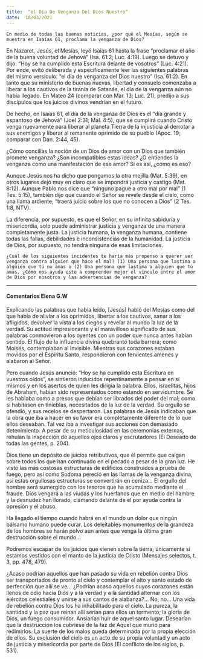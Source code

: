 ```yaml
---
title:  “el Día De Venganza Del Dios Nuestro” 
date:  18/03/2021
---
```


`En medio de todas las buenas noticias, ¿por qué el Mesías, según se muestra en Isaías 61, proclama la venganza de Dios?`

En Nazaret, Jesús, el Mesías, leyó Isaías 61 hasta la frase “proclamar el año de la buena voluntad de Jehová” (Isa. 61:2; Luc. 4:19). Luego se detuvo y dijo: “Hoy se ha cumplido esta Escritura delante de vosotros” (Luc. 4:21). Por ende, evitó deliberada y específicamente leer las siguientes palabras del mismo versículo: “el día de venganza del Dios nuestro” (Isa. 61:2). En tanto que su ministerio de buenas nuevas, libertad y consuelo comenzaba a liberar a los cautivos de la tiranía de Satanás, el día de la venganza aún no había llegado. En Mateo 24 (comparar con Mar. 13; Luc. 21), predijo a sus discípulos que los juicios divinos vendrían en el futuro.

De hecho, en Isaías 61, el día de la venganza de Dios es el “día grande y espantoso de Jehová” (Joel 2:31; Mal. 4:5), que se cumplirá cuando Cristo venga nuevamente para liberar al planeta Tierra de la injusticia al derrotar a sus enemigos y liberar al remanente oprimido de su pueblo (Apoc. 19; comparar con Dan. 2:44, 45).

¿Cómo concilias la noción de un Dios de amor con un Dios que también promete venganza? ¿Son incompatibles estas ideas? ¿O entiendes la venganza como una manifestación de ese amor? Si es así, ¿cómo es eso?

Aunque Jesús nos ha dicho que pongamos la otra mejilla (Mat. 5:39), en otros lugares dejó muy en claro que se impondrá justicia y castigo (Mat. 8:12). Aunque Pablo nos dice que “ninguno pague a otro mal por mal” (1 Tes. 5:15), también dijo que cuando el Señor se revele desde el cielo, como una llama ardiente, “traerá juicio sobre los que no conocen a Dios” (2 Tes. 1:8, NTV).

La diferencia, por supuesto, es que el Señor, en su infinita sabiduría y misericordia, solo puede administrar justicia y venganza de una manera completamente justa. La justicia humana, la venganza humana, contiene todas las fallas, debilidades e inconsistencias de la humanidad. La justicia de Dios, por supuesto, no tendrá ninguna de esas limitaciones.

`¿Cuál de los siguientes incidentes te haría más propenso a querer ver venganza contra alguien que hace el mal? (1) Una persona que lastima a alguien que tú no amas o (2) Una persona que lastima a alguien que tú amas. ¿Cómo nos ayuda esto a comprender mejor el vínculo entre el amor de Dios por nosotros y las advertencias de venganza?`

---

#### Comentarios Elena G.W

Explicando las palabras que había leído, [Jesús] habló del Mesías como del que había de aliviar a los oprimidos, libertar a los cautivos, sanar a los afligidos, devolver la vista a los ciegos y revelar al mundo la luz de la verdad. Su actitud impresionante y el maravilloso significado de sus palabras conmovieron a los oyentes con un poder que nunca antes habían sentido. El flujo de la influencia divina quebrantó toda barrera; como Moisés, contemplaban al Invisible. Mientras sus corazones estaban movidos por el Espíritu Santo, respondieron con fervientes amenes y alabaron al Señor.

Pero cuando Jesús anunció: “Hoy se ha cumplido esta Escritura en vuestros oídos”, se sintieron inducidos repentinamente a pensar en sí mismos y en los asertos de quien les dirigía la palabra. Ellos, israelitas, hijos de Abraham, habían sido representados como estando en servidumbre. Se les hablaba como a presos que debían ser librados del poder del mal; como si habitasen en tinieblas, necesitados de la luz de la verdad. Su orgullo se ofendió, y sus recelos se despertaron. Las palabras de Jesús indicaban que la obra que iba a hacer en su favor era completamente diferente de lo que ellos deseaban. Tal vez iba a investigar sus acciones con demasiado detenimiento. A pesar de su meticulosidad en las ceremonias externas, rehuían la inspección de aquellos ojos claros y escrutadores (El Deseado de todas las gentes, p. 204).

Dios tiene un depósito de juicios retributivos, que él permite que caigan sobre todos los que han continuado en el pecado a pesar de la gran luz. He visto las más costosas estructuras de edificios construidos a prueba de fuego, pero así como Sodoma pereció en las llamas de la venganza divina, así estas orgullosas estructuras se convertirán en ceniza… El orgullo del hombre será sumergido con los tesoros que ha acumulado mediante el fraude. Dios vengará a las viudas y los huérfanos que en medio del hambre y la desnudez han llorado, clamando delante de él por ayuda contra la opresión y el abuso.

Ha llegado el tiempo cuando habrá en el mundo un dolor que ningún bálsamo humano puede curar. Los deleitables monumentos de la grandeza de los hombres se harán polvo aun antes que venga la última gran destrucción sobre el mundo…

Podremos escapar de los juicios que vienen sobre la tierra, únicamente si estamos vestidos con el manto de la justicia de Cristo (Mensajes selectos, t. 3, pp. 478, 479).

¿Acaso podrían aquellos que han pasado su vida en rebelión contra Dios ser transportados de pronto al cielo y contemplar el alto y santo estado de perfección que allí se ve… ¿Podrían acaso aquellos cuyos corazones están llenos de odio hacia Dios y a la verdad y a la santidad alternar con los ejércitos celestiales y unirse a sus cantos de alabanza?… No, no… Una vida de rebelión contra Dios los ha inhabilitado para el cielo. La pureza, la santidad y la paz que reinan allí serían para ellos un tormento; la gloria de Dios, un fuego consumidor. Ansiarían huir de aquel santo lugar. Desearían que la destrucción los cubriese de la faz de Aquel que murió para redimirlos. La suerte de los malos queda determinada por la propia elección de ellos. Su exclusión del cielo es un acto de su propia voluntad y un acto de justicia y misericordia por parte de Dios (El conflicto de los siglos, p. 531).